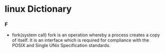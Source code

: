 # linux Dictionary

### F

- fork(system call) 
fork is an operation whereby a process creates a copy of itself. 
It is an interface which is required for compliance with the POSIX and Single UNix Specification standards. 
